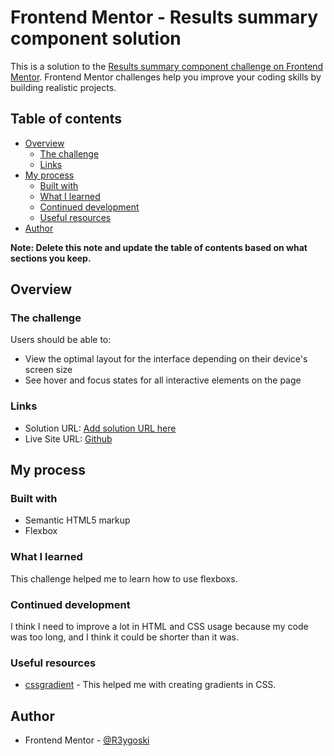 # Frontend Mentor - Results summary component solution

This is a solution to the [Results summary component challenge on Frontend Mentor](https://www.frontendmentor.io/challenges/results-summary-component-CE_K6s0maV). Frontend Mentor challenges help you improve your coding skills by building realistic projects. 

## Table of contents

- [Overview](#overview)
  - [The challenge](#the-challenge)
  - [Links](#links)
- [My process](#my-process)
  - [Built with](#built-with)
  - [What I learned](#what-i-learned)
  - [Continued development](#continued-development)
  - [Useful resources](#useful-resources)
- [Author](#author)

**Note: Delete this note and update the table of contents based on what sections you keep.**

## Overview

### The challenge

Users should be able to:

- View the optimal layout for the interface depending on their device's screen size
- See hover and focus states for all interactive elements on the page

### Links

- Solution URL: [Add solution URL here](https://your-solution-url.com)
- Live Site URL: [Github](https://r3ygoski.github.io/summary-component/)

## My process

### Built with

- Semantic HTML5 markup
- Flexbox

### What I learned

This challenge helped me to learn how to use flexboxs.

### Continued development

I think I need to improve a lot in HTML and CSS usage because my code was too long, and I think it could be shorter than it was.

### Useful resources

- [cssgradient](https://cssgradient.io) - This helped me with creating gradients in CSS.

## Author

- Frontend Mentor - [@R3ygoski](https://www.frontendmentor.io/profile/R3ygoski)